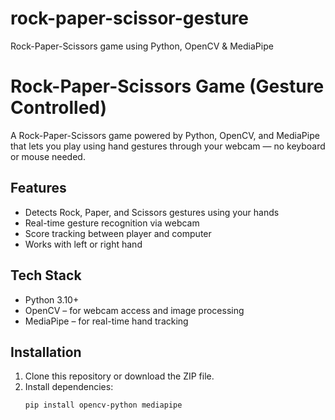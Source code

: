 # rock-paper-scissor-gesture
Rock-Paper-Scissors game using Python, OpenCV &amp; MediaPipe
# Rock-Paper-Scissors Game (Gesture Controlled)

A Rock-Paper-Scissors game powered by Python, OpenCV, and MediaPipe that lets you play using hand gestures through your webcam — no keyboard or mouse needed.

## Features
- Detects Rock, Paper, and Scissors gestures using your hands
- Real-time gesture recognition via webcam
- Score tracking between player and computer
- Works with left or right hand

## Tech Stack
- Python 3.10+
- OpenCV – for webcam access and image processing
- MediaPipe – for real-time hand tracking

## Installation
1. Clone this repository or download the ZIP file.
2. Install dependencies:
   ```bash
   pip install opencv-python mediapipe
